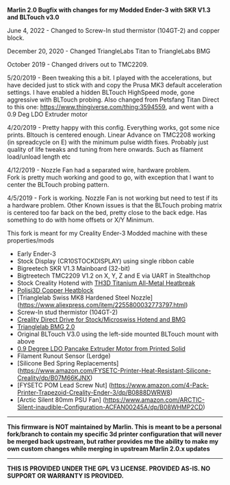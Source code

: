 **Marlin 2.0 Bugfix with changes for my Modded Ender-3 with SKR V1.3 and BLTouch v3.0**

June 4, 2022 - Changed to Screw-In stud thermistor (104GT-2) and copper block.

December 20, 2020 - Changed TriangleLabs Titan to TriangleLabs BMG

October 2019 - Changed drivers out to TMC2209.

5/20/2019 - Been tweaking this a bit.  I played with the accelerations, but have decided just to stick with and copy the Prusa MK3 default acceleration settings.  I have enabled a hidden BLTouch HighSpeed mode, gone aggressive with BLTouch probing.  Also changed from Petsfang Titan Direct to this one: https://www.thingiverse.com/thing:3594559, and went with a 0.9 Deg LDO Extruder motor

4/20/2019 - Pretty happy with this config. Everything works, got some nice prints. Bltouch is centered enough.  Linear Advance on TMC2208 working (in spreadcycle on E) with the minimum pulse width fixes.  Probably just quality of life tweaks and tuning from here onwards.  Such as filament load/unload length etc

4/12/2019 - Nozzle Fan had a separated wire, hardware problem.  
Fork is pretty much working and good to go, with exception that I want to center the BLTouch probing pattern.

4/5/2019 - Fork is working. Nozzle Fan is not working but need to test if its a hardware problem.
Other Known issues is that the BLTouch probing matrix is centered too far back on the bed, pretty close to the back edge.  Has something to do with home offsets or X/Y Minimum.

This fork is meant for my Creality Ender-3 Modded machine with these properties/mods

* Early Ender-3
* Stock Display (CR10STOCKDISPLAY) using single ribbon cable
* Bigreetech SKR V1.3 Mainboard (32-bit)
* Bigtreetech TMC2209 V1.2 on X, Y, Z and E via UART in Stealthchop
* Stock Creality Hotend with [TH3D Titanium All-Metal Heatbreak](https://www.th3dstudio.com/product/tough-titanium-heatbreak-for-creality-machines-tough-dual-hotend/)
* [Polisi3D Copper Heatblock](https://www.amazon.com/Temperature-Plated-Extruder-Creality-Printer/dp/B08NVTJM4S)
* [Trianglelab Swiss MK8 Hardened Steel Nozzle] (https://www.aliexpress.com/item/2255800032773797.html)
* Screw-In stud thermistor (104GT-2)
* [Creality Direct Drive for Stock/Microswiss Hotend and BMG](https://www.thingiverse.com/thing:3781222)
* [Trianglelab BMG 2.0](https://www.aliexpress.com/item/3256803279640594.html)
* Original BLTouch V3.0 using the left-side mounted BLTouch mount with above
* [0.9 Degree LDO Pancake Extruder Motor from Printed Solid](https://www.printedsolid.com/products/ldo-nema-17-motor-pancake-ldo-42sth25-1404)
* Filament Runout Sensor (Lerdge)
* [Silicone Bed Spring Replacements] (https://www.amazon.com/FYSETC-Printer-Heat-Resistant-Silicone-Creality/dp/B07M66KJNX)
* [FYSETC POM Lead Screw Nut] (https://www.amazon.com/4-Pack-Printer-Trapezoid-Creality-Ender-3/dp/B0888DWRW8)
* [Arctic Silent 80mm PSU Fan] (https://www.amazon.com/ARCTIC-Silent-inaudible-Configuration-ACFAN00245A/dp/B08WHMP2CD)

----------

**This firmware is NOT maintained by Marlin. This is meant to be a personal fork/branch to contain my specific 3d printer configuration that will never be merged back upstream, but rather provides me the ability to make my own custom changes while merging in upstream Marlin 2.0.x updates**

----------

**THIS IS PROVIDED UNDER THE GPL V3 LICENSE.
PROVIDED AS-IS. NO SUPPORT OR WARRANTY IS PROVIDED.**
